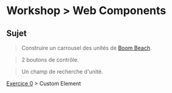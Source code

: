 # Workshop > Web Components

## Sujet

> Construire un carrousel des unités de [Boom Beach](http://www.playboombeach.com/troops/).

> 2 boutons de contrôle.

> Un champ de recherche d'unité.

[Exercice 0](ce.md) >  Custom Element
